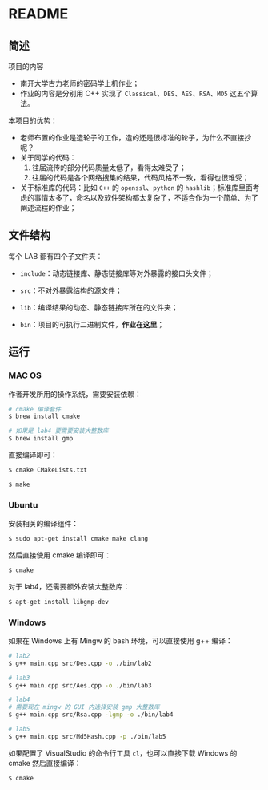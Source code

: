 # README

## 简述

项目的内容

- 南开大学古力老师的密码学上机作业；
- 作业的内容是分别用 C++ 实现了 `Classical`、`DES`、`AES`、`RSA`、`MD5` 这五个算法。

本项目的优势：

- 老师布置的作业是造轮子的工作，造的还是很标准的轮子，为什么不直接抄呢？
- 关于同学的代码：
  1. 往届流传的部分代码质量太低了，看得太难受了；
  2. 往届的代码是各个网络搜集的结果，代码风格不一致，看得也很难受；
- 关于标准库的代码：比如 `C++` 的 `openssl`、`python` 的 `hashlib`；标准库里面考虑的事情太多了，命名以及软件架构都太复杂了，不适合作为一个简单、为了阐述流程的作业；

## 文件结构

每个 LAB 都有四个子文件夹：

- `include`：动态链接库、静态链接库等对外暴露的接口头文件；

- `src`：不对外暴露结构的源文件；

- `lib`：编译结果的动态、静态链接库所在的文件夹；

- `bin`：项目的可执行二进制文件，**作业在这里**；

## 运行

### MAC OS

作者开发所用的操作系统，需要安装依赖：

```bash
# cmake 编译套件
$ brew install cmake

# 如果是 lab4 要需要安装大整数库
$ brew install gmp
```

直接编译即可：

```bash
$ cmake CMakeLists.txt

$ make
```

### Ubuntu

安装相关的编译组件：

```bash
$ sudo apt-get install cmake make clang
```

然后直接使用 cmake 编译即可：

```bash
$ cmake
```

对于 lab4，还需要额外安装大整数库：

```bash
$ apt-get install libgmp-dev
```

### Windows

如果在 Windows 上有 Mingw 的 bash 环境，可以直接使用 g++ 编译：

```bash
# lab2
$ g++ main.cpp src/Des.cpp -o ./bin/lab2

# lab3
$ g++ main.cpp src/Aes.cpp -o ./bin/lab3

# lab4
# 需要现在 mingw 的 GUI 内选择安装 gmp 大整数库
$ g++ main.cpp src/Rsa.cpp -lgmp -o ./bin/lab4

# lab5
$ g++ main.cpp src/Md5Hash.cpp -p ./bin/lab5
```

如果配置了 VisualStudio 的命令行工具 `cl`，也可以直接下载 Windows 的 cmake 然后直接编译：

```bash
$ cmake
```

